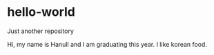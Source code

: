 # hello-world
Just another repository

Hi, my name is Hanull and I am graduating this year. I like korean food.
